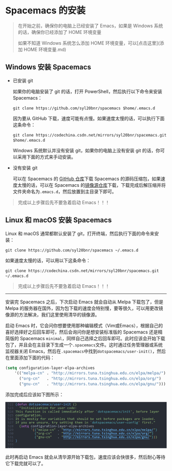 # Spacemacs 的安装

> 在开始之前，确保你的电脑上已经安装了 Emacs，如果是 Windows 系统的话，确保你已经添加了 HOME 环境变量
>
> 如果不知道 Windows 系统怎么添加 HOME 环境变量，可以[点击这里](添加 HOME 环境变量.md)

## Windows 安装 Spacemacs

- 已安装 git

  如果你的电脑安装了 git 的话，打开 PowerShell，然后执行以下命令来安装 Spacemacs：

  ```shell
  git clone https://github.com/syl20bnr/spacemacs $home/.emacs.d
  ```

  因为要从 GitHub 下载，速度可能有点慢。如果速度太慢的话，可以执行下面这条命令：

  ```shell
  git clone https://codechina.csdn.net/mirrors/syl20bnr/spacemacs.git $home/.emacs.d
  ```

  Windows 系统默认并没有安装 git，如果你的电脑上没有安装 git 的话，你可以采用下面的方式来手动安装。

- 没有安装 git

  可以在 Spacemacs 的 [GitHub 仓库](https://github.com/syl20bnr/spacemacs#install-spacemacs-in-windows)下载 Spacemacs 的源码压缩包，如果速度太慢的话，可以在 Spacemacs 的[镜像源仓库](https://codechina.csdn.net/mirrors/syl20bnr/spacemacs)下载，下载完成后解压缩并将文件夹命名为`.emacs.d`，然后放置到主目录下即可。

> 完成以上步骤后先不要急着启动 Emacs！！！

## Linux 和 macOS 安装 Spacemacs

Linux 和 macOS 通常都默认安装了 git，打开终端，然后执行下面的命令来安装：

```shell
git clone https://github.com/syl20bnr/spacemacs ~/.emacs.d
```

如果速度太慢的话，可以用以下这条命令：

```shell
git clone https://codechina.csdn.net/mirrors/syl20bnr/spacemacs.git ~/.emacs.d
```

> 完成以上步骤后先不要急着启动 Emacs！！！

---

安装完 Spacemacs 之后，下次启动 Emacs 就会自动从 Melpa 下载包了，但是 Melpa 的服务器在国外，因为包下载的速度会特别慢，要等很久，可以用更改镜像源的方法解决，我们这里使用清华的镜像源。

启动 Emacs 时，它会问你想要使用那种编辑模式（Vim或Emacs），根据自己的喜好选择好之后回车即可，然后会询问你是想安装标准版的 Spacemacs 还是精简版的 Spacemacs  `minimal`，同样自己选择之后回车即可。此时应该会开始下载包了，并且会在主目录下生成一个`.spacemacs`文件。这时通过任务管理器或系统监视器关闭 Emacs，然后在`.spacemacs`中找到`dotspacemacs/user-init()`，然后在里面添加下面的代码：

```lisp
(setq configuration-layer-elpa-archives
    '(("melpa-cn" . "http://mirrors.tuna.tsinghua.edu.cn/elpa/melpa/")
      ("org-cn"   . "http://mirrors.tuna.tsinghua.edu.cn/elpa/org/")
      ("gnu-cn"   . "http://mirrors.tuna.tsinghua.edu.cn/elpa/gnu/")))

```

添加完成后应该如下图所示：

![image-20210920104836241](images/image-20210920104836241.png)

此时再启动 Emacs 就会从清华源开始下载包，速度应该会快很多，然后耐心等待它下载完就可以了。
